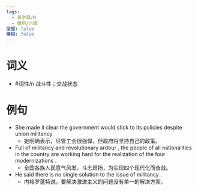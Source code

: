 ```yaml
---
tags:
  - 首字母/M
  - 级别/六级
掌握: false
模糊: false
---
```

# 词义
- #词性/n  战斗性；交战状态
# 例句
- She made it clear the government would stick to its policies despite union militancy
	- 她明确表示，尽管工会很强悍，但政府将坚持自己的政策。
- Full of militancy and revolutionary ardour , the people of all nationalities in the country are working hard for the realization of the four modernizations .
	- 全国各族人民意气风发，斗志昂扬，为实现四个现代化而奋战。
- He said there is no single solution to the issue of militancy .
	- 内格罗蓬特说，要解决激进主义的问题没有单一的解决方案。

